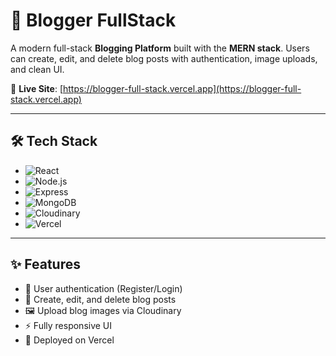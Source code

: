# 📝 Blogger FullStack


A modern full-stack **Blogging Platform** built with the **MERN stack**. Users can create, edit, and delete blog posts with authentication, image uploads, and clean UI.

🔗 **Live Site**: [https://blogger-full-stack.vercel.app](https://blogger-full-stack.vercel.app)

---

## 🛠️ Tech Stack

- ![React](https://img.shields.io/badge/Frontend-React.js-blue?logo=react)
- ![Node.js](https://img.shields.io/badge/Backend-Node.js-green?logo=node.js)
- ![Express](https://img.shields.io/badge/API-Express.js-black?logo=express)
- ![MongoDB](https://img.shields.io/badge/Database-MongoDB-green?logo=mongodb)
- ![Cloudinary](https://img.shields.io/badge/Media-Cloudinary-orange?logo=cloudinary)
- ![Vercel](https://img.shields.io/badge/Hosting-Vercel-black?logo=vercel)

---

## ✨ Features

- 🔐 User authentication (Register/Login)
- 📝 Create, edit, and delete blog posts
- 🖼️ Upload blog images via Cloudinary
- ⚡ Fully responsive UI
- 🚀 Deployed on Vercel



